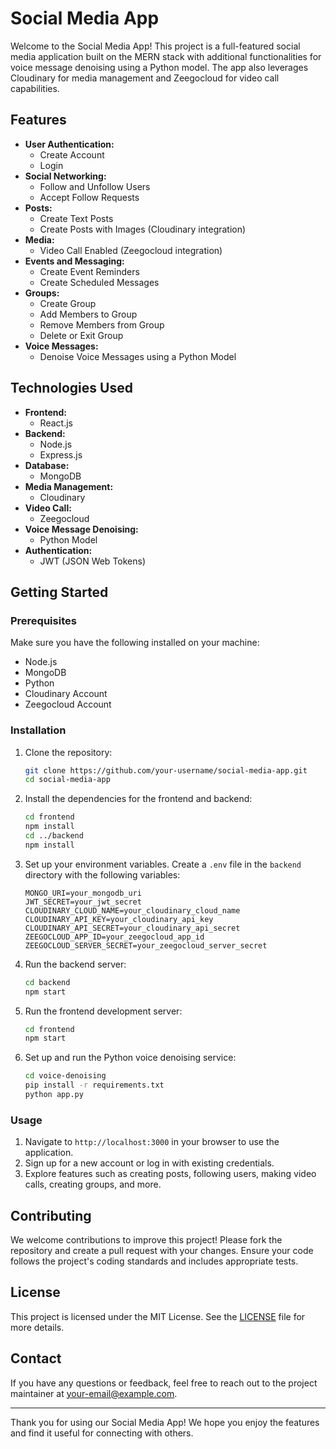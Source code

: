 # Social Media App

Welcome to the Social Media App! This project is a full-featured social media application built on the MERN stack with additional functionalities for voice message denoising using a Python model. The app also leverages Cloudinary for media management and Zeegocloud for video call capabilities.

## Features

- **User Authentication:**
  - Create Account
  - Login
- **Social Networking:**
  - Follow and Unfollow Users
  - Accept Follow Requests
- **Posts:**
  - Create Text Posts
  - Create Posts with Images (Cloudinary integration)
- **Media:**
  - Video Call Enabled (Zeegocloud integration)
- **Events and Messaging:**
  - Create Event Reminders
  - Create Scheduled Messages
- **Groups:**
  - Create Group
  - Add Members to Group
  - Remove Members from Group
  - Delete or Exit Group
- **Voice Messages:**
  - Denoise Voice Messages using a Python Model

## Technologies Used

- **Frontend:**
  - React.js
- **Backend:**
  - Node.js
  - Express.js
- **Database:**
  - MongoDB
- **Media Management:**
  - Cloudinary
- **Video Call:**
  - Zeegocloud
- **Voice Message Denoising:**
  - Python Model
- **Authentication:**
  - JWT (JSON Web Tokens)

## Getting Started

### Prerequisites

Make sure you have the following installed on your machine:

- Node.js
- MongoDB
- Python
- Cloudinary Account
- Zeegocloud Account

### Installation

1. Clone the repository:

    ```bash
    git clone https://github.com/your-username/social-media-app.git
    cd social-media-app
    ```

2. Install the dependencies for the frontend and backend:

    ```bash
    cd frontend
    npm install
    cd ../backend
    npm install
    ```

3. Set up your environment variables. Create a `.env` file in the `backend` directory with the following variables:

    ```plaintext
    MONGO_URI=your_mongodb_uri
    JWT_SECRET=your_jwt_secret
    CLOUDINARY_CLOUD_NAME=your_cloudinary_cloud_name
    CLOUDINARY_API_KEY=your_cloudinary_api_key
    CLOUDINARY_API_SECRET=your_cloudinary_api_secret
    ZEEGOCLOUD_APP_ID=your_zeegocloud_app_id
    ZEEGOCLOUD_SERVER_SECRET=your_zeegocloud_server_secret
    ```

4. Run the backend server:

    ```bash
    cd backend
    npm start
    ```

5. Run the frontend development server:

    ```bash
    cd frontend
    npm start
    ```

6. Set up and run the Python voice denoising service:

    ```bash
    cd voice-denoising
    pip install -r requirements.txt
    python app.py
    ```

### Usage

1. Navigate to `http://localhost:3000` in your browser to use the application.
2. Sign up for a new account or log in with existing credentials.
3. Explore features such as creating posts, following users, making video calls, creating groups, and more.

## Contributing

We welcome contributions to improve this project! Please fork the repository and create a pull request with your changes. Ensure your code follows the project's coding standards and includes appropriate tests.

## License

This project is licensed under the MIT License. See the [LICENSE](LICENSE) file for more details.

## Contact

If you have any questions or feedback, feel free to reach out to the project maintainer at your-email@example.com.

---

Thank you for using our Social Media App! We hope you enjoy the features and find it useful for connecting with others.

